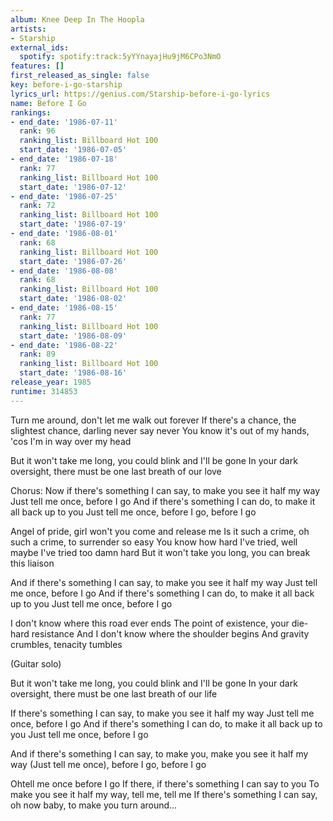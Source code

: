 ```yaml
---
album: Knee Deep In The Hoopla
artists:
- Starship
external_ids:
  spotify: spotify:track:5yYYnayajHu9jM6CPo3NmO
features: []
first_released_as_single: false
key: before-i-go-starship
lyrics_url: https://genius.com/Starship-before-i-go-lyrics
name: Before I Go
rankings:
- end_date: '1986-07-11'
  rank: 96
  ranking_list: Billboard Hot 100
  start_date: '1986-07-05'
- end_date: '1986-07-18'
  rank: 77
  ranking_list: Billboard Hot 100
  start_date: '1986-07-12'
- end_date: '1986-07-25'
  rank: 72
  ranking_list: Billboard Hot 100
  start_date: '1986-07-19'
- end_date: '1986-08-01'
  rank: 68
  ranking_list: Billboard Hot 100
  start_date: '1986-07-26'
- end_date: '1986-08-08'
  rank: 68
  ranking_list: Billboard Hot 100
  start_date: '1986-08-02'
- end_date: '1986-08-15'
  rank: 77
  ranking_list: Billboard Hot 100
  start_date: '1986-08-09'
- end_date: '1986-08-22'
  rank: 89
  ranking_list: Billboard Hot 100
  start_date: '1986-08-16'
release_year: 1985
runtime: 314853
---
```

Turn me around, don't let me walk out forever
If there's a chance, the slightest chance, darling never say never
You know it's out of my hands, 'cos I'm in way over my head

But it won't take me long, you could blink and I'll be gone
In your dark oversight, there must be one last breath of our love

Chorus:
Now if there's something I can say, to make you see it half my way
Just tell me once, before I go
And if there's something I can do, to make it all back up to you
Just tell me once, before I go, before I go

Angel of pride, girl won't you come and release me
Is it such a crime, oh such a crime, to surrender so easy
You know how hard I've tried, well maybe I've tried too damn hard
But it won't take you long, you can break this liaison

And if there's something I can say, to make you see it half my way
Just tell me once, before I go
And if there's something I can do, to make it all back up to you
Just tell me once, before I go

I don't know where this road ever ends
The point of existence, your die-hard resistance
And I don't know where the shoulder begins
And gravity crumbles, tenacity tumbles

(Guitar solo)

But it won't take me long, you could blink and I'll be gone
In your dark oversight, there must be one last breath of our life

If there's something I can say, to make you see it half my way
Just tell me once, before I go
And if there's something I can do, to make it all back up to you
Just tell me once, before I go

And if there's something I can say, to make you, make you see it half my way
(Just tell me once), before I go, before I go

Ohtell me once before I go
If there, if there's something I can say to you
To make you see it half my way, tell me, tell me
If there's something I can say, oh now baby, to make you turn around...
